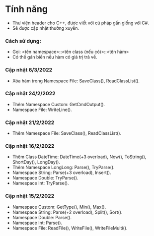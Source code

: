 # Tính năng
- Thư viện header cho C++, được viết với cú pháp gần giống với C#.
- Sẽ được cập nhật thường xuyên.

### Cách sử dụng:
- Gọi: &lt;tên namespace&gt;::&lt;tên class (nếu có)&gt;::&lt;tên hàm&gt;
- Có thể gán biến nếu hàm có giá trị trả về.

### Cập nhật 6/3/2022
- Xóa hàm trong Namespace File: SaveClass(), ReadClassList().

### Cập nhật 24/2/2022
- Thêm Namespace Custom: GetCmdOutput().
- Namespace File: WriteLine().

### Cập nhật 21/2/2022
- Thêm Namespace File: SaveClass(), ReadClassList().

### Cập nhật 16/2/2022
- Thêm Class DateTime: DateTime(+3 overload), Now(), ToString(), ShortDay(), LongDay().
- Thêm Namespace LongLong: Parse(), TryParse().
- Namespace String: Parse(+3 overload), Insert().
- Namespace Double: TryParse().
- Namespace Int: TryParse().

### Cập nhật 15/2/2022
- Namespace Custom: GetType(), Min(), Max().
- Namespace String: Parse(+2 overload), Split(), Sort().
- Namespace Double: Parse().
- Namespace Int: Parse().
- Namespace File: ReadFile(), WriteFile(), WriteFileMulti().
